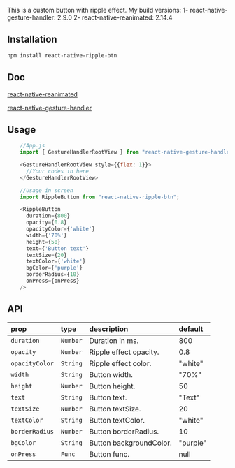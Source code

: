 This is a custom button with ripple effect.
My build versions:
1- react-native-gesture-handler: 2.9.0
2- react-native-reanimated: 2.14.4

## Installation

```bash
npm install react-native-ripple-btn
```

## Doc

[react-native-reanimated](https://docs.swmansion.com/react-native-reanimated/)

[react-native-gesture-handler](https://docs.swmansion.com/react-native-gesture-handler/docs/)

## Usage

```js
    //App.js
    import { GestureHandlerRootView } from "react-native-gesture-handler";

    <GestureHandlerRootView style={{flex: 1}}>
      //Your codes in here
    </GestureHandlerRootView>

    //Usage in screen
    import RippleButton from "react-native-ripple-btn";

    <RippleButton
      duration={800}
      opacity={0.8}
      opacityColor={'white'}
      width={'70%'}
      height={50}
      text={'Button text'}
      textSize={20}
      textColor={'white'}
      bgColor={'purple'}
      borderRadius={10}
      onPress={onPress}
    />
```

## API

| prop           | type     | description             | default  |
| :------------- | :------- | :---------------------- | :------- |
| `duration`     | `Number` | Duration in ms.         | 800      |
| `opacity`      | `Number` | Ripple effect opacity.  | 0.8      |
| `opacityColor` | `String` | Ripple effect color.    | "white"  |
| `width`        | `String` | Button width.           | "70%"    |
| `height`       | `Number` | Button height.          |   50     |
| `text`         | `String` | Button text.            | "Text"   |
| `textSize`     | `Number` | Button textSize.        | 20       |
| `textColor`    | `String` | Button textColor.       | "white"  |
| `borderRadius` | `Number` | Button borderRadius.    | 10       |
| `bgColor`      | `String` | Button backgroundColor. | "purple" |
| `onPress`      | `Func`   | Button func.            | null     |
